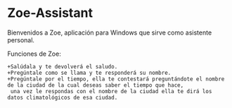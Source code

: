 # Zoe-Assistant

Bienvenidos a Zoe, aplicación para Windows que sirve como asistente personal.

Funciones de Zoe:

	+Salúdala y te devolverá el saludo.
	+Pregúntale como se llama y te responderá su nombre.
	+Pregúntale por el tiempo, ella te contestará preguntándote el nombre de la ciudad de la cual deseas saber el tiempo que hace, 
 	 una vez le respondas con el nombre de la ciudad ella te dirá los datos climatológicos de esa ciudad.
